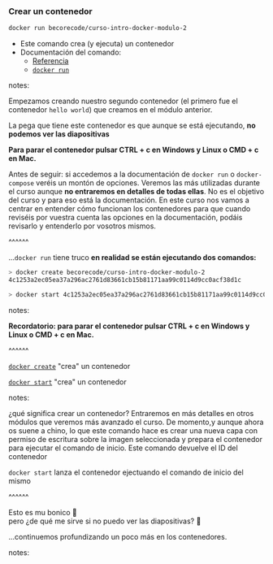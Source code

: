 ### Crear un contenedor

```bash
docker run becorecode/curso-intro-docker-modulo-2
```

* Este comando crea (y ejecuta) un contenedor 
* Documentación del comando:
  * [Referencia](https://docs.docker.com/engine/reference/run/)
  * [`docker run`](https://docs.docker.com/engine/reference/commandline/run/)

notes:

Empezamos creando nuestro segundo contenedor (el primero fue el contenedor `hello world`) que creamos en el módulo anterior.

La pega que tiene este contenedor es que aunque se está ejecutando, **no podemos ver las diapositivas**

**Para parar el contenedor pulsar CTRL + c en Windows y Linux o CMD + c en Mac.**

Antes de seguir: si accedemos a la documentación de `docker run` o `docker-compose` veréis un montón de opciones.
Veremos las más utilizadas durante el curso aunque **no entraremos en detalles de todas ellas**. No es el objetivo
del curso y para eso está la documentación. En este curso nos vamos a centrar en entender cómo 
funcionan los contenedores para que cuando reviséis por vuestra cuenta las opciones en la documentación, podáis
revisarlo y entenderlo por vosotros mismos.

^^^^^^

...`docker run` tiene truco **en realidad se están ejecutando dos comandos:**

```bash
> docker create becorecode/curso-intro-docker-modulo-2
4c1253a2ec05ea37a296ac2761d83661cb15b81171aa99c0114d9cc0acf38d1c

> docker start 4c1253a2ec05ea37a296ac2761d83661cb15b81171aa99c0114d9cc0acf38d1c
```

notes:

**Recordatorio: para parar el contenedor pulsar CTRL + c en Windows y Linux o CMD + c en Mac.**

^^^^^^

[`docker create`](https://docs.docker.com/engine/reference/commandline/create/) "crea" un contenedor

[`docker start`]() "crea" un contenedor

notes:

¿qué significa crear un contenedor? Entraremos en más detalles en otros módulos que veremos más avanzado 
el curso. De momento,y aunque ahora os suene a chino, lo que este comando hace es crear una nueva capa 
con permiso de escritura sobre la imagen seleccionada y prepara el contenedor para ejecutar el comando 
de inicio. Este comando devuelve el ID del contenedor

`docker start` lanza el contenedor ejectuando el comando de inicio del mismo

^^^^^^

Esto es mu bonico 🌹<br/> pero ¿de qué me sirve si no puedo ver las diapositivas? 🤷

...continuemos profundizando un poco más en los contenedores.<!-- .element: class="plain fragment" style="height: 70vh" data-fragment-index="1" -->

notes:
